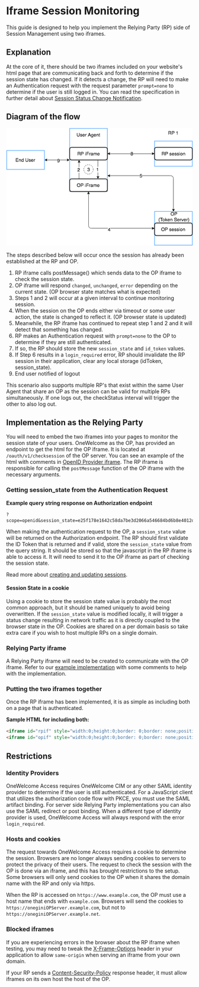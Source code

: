 # Iframe Session Monitoring

This guide is designed to help you implement the Relying Party (RP) side of Session Management using two iframes.

## Explanation

At the core of it, there should be two iframes included on your website's html page that are communicating back and forth to determine if the session state has
changed. If it detects a change, the RP will need to make an Authentication request with the request parameter `prompt=none` to determine if the user is still
logged in. You can read the specification in further detail about [Session Status Change Notification](https://openid.net/specs/openid-connect-session-1_0.html#ChangeNotification).

## Diagram of the flow
![Session Monitoring](img/SessionMonitoring.png)

The steps described below will occur once the session has already been established at the RP and OP.

1. RP iframe calls postMessage() which sends data to the OP iframe to check the session state.
2. OP iframe will respond `changed`, `unchanged`, `error` depending on the current state. (OP browser state matches what is expected)
3. Steps 1 and 2 will occur at a given interval to continue monitoring session.
4. When the session on the OP ends either via timeout or some user action, the state is changed to reflect it. (OP browser state is updated)
5. Meanwhile, the RP iframe has continued to repeat step 1 and 2 and it will detect that something has changed.
6. RP makes an Authentication request with `prompt=none` to the OP to determine if they are still authenticated.
7. If so, the RP should store the new `session_state` and `id_token` values.
8. If Step 6 results in a `login_required` error, RP should invalidate the RP session in their application, clear any local storage (idToken, session_state).
9. End user notified of logout

This scenario also supports multiple RP's that exist within the same User Agent that share an OP as the session can be valid for multiple RPs simultaneously. If one logs out, the checkStatus interval will trigger the other to also log out.

## Implementation as the Relying Party

You will need to embed the two iframes into your pages to monitor the session state of your users. OneWelcome as the OP, has provided an endpoint to get the html
for the OP iframe. It is located at `/oauth/v1/checksession` of the OP server. You can see an example of the html with comments in
[OpenID Provider iframe](../../../api-reference/oidc/session-management/check-session.md). The RP iframe is responsible for calling the `postMessage` function
of the OP iframe with the necessary arguments.

### Getting session_state from the Authentication Request

**Example query string response on Authorization endpoint**

```
?scope=openid&session_state=e25f178e1642c58da7be3d2066a546684bd6b8e4012ded2321d66bbe3e01b5f4.726095b8a2a71a7886c95496bf3910dc7ab374343eeef3e36e871cbee9360e71
```

When making the authentication request to the OP, a `session_state` value will be returned on the Authorization endpoint. The RP should first validate
the ID Token that is returned and if valid, store the `session_state` value from the query string. It should be stored so that the javascript in the RP iframe is
able to access it. It will need to send it to the OP iframe as part of checking the session state.

Read more about [creating and updating sessions](https://openid.net/specs/openid-connect-session-1_0.html#CreatingUpdatingSessions).

#### Session State in a cookie

Using a cookie to store the session state value is probably the most common approach, but it should be named uniquely to avoid being overwritten.
If the `session_state` value is modified locally, it will trigger a status change resulting in network traffic as it is directly coupled to the browser
state in the OP. Cookies are shared on a per domain basis so take extra care if you wish to host multiple RPs on a single domain.

### Relying Party iframe

A Relying Party iframe will need to be created to communicate with the OP iframe. Refer to our [example implementation](relying-party-iframe.md) with some
comments to help with the implementation.

### Putting the two iframes together

Once the RP iframe has been implemented, it is as simple as including both on a page that is authenticated.

**Sample HTML for including both:**

```html
<iframe id="rpif" style="width:0;height:0;border: 0;border: none;position:absolute;" src="https://RPserver.example.com/rpiframe"></iframe>
<iframe id="opif" style="width:0;height:0;border: 0;border: none;position:absolute;" src="https://oneginiOPServer.example.com/oauth/v1/checksession'}"></iframe>
```

## Restrictions

### Identity Providers
OneWelcome Access requires OneWelcome CIM or any other SAML identity provider to determine if the user is still authenticated. For a
JavaScript client that utilizes the authorization code flow with PKCE, you must use the SAML artifact binding. For server side Relying Party implementations you
can also use the SAML redirect or post binding.
When a different type of identity provider is used, OneWelcome Access will always respond with the error `login_required`.

### Hosts and cookies
The request towards OneWelcome Access requires a cookie to determine the session. Browsers are no longer always sending cookies to servers to protect the
privacy of their users. The request to check the session with the OP is done via an iframe, and this has brought restrictions to the setup. Some browsers will
only send cookies to the OP when it shares the domain name with the RP and only via https.

When the RP is accessed on `https://www.example.com`, the OP must use a host name that ends with `example.com`. Browsers will send the cookies to
`https://oneginiOPServer.example.com`, but not to `https://oneginiOPServer.example.net`.

### Blocked iframes
If you are experiencing errors in the browser about the RP iframe when testing, you may need to tweak the
[X-Frame-Options](https://developer.mozilla.org/en-US/docs/Web/HTTP/Headers/X-Frame-Options) header in your application to allow `same-origin` when serving an
iframe from your own domain.

If your RP sends a [Content-Security-Policy](https://developer.mozilla.org/en-US/docs/Web/HTTP/Headers/Content-Security-Policy) response header, it must allow
iframes on its own host the host of the OP.

